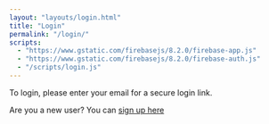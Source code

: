 ```yaml
---
layout: "layouts/login.html"
title: "Login"
permalink: "/login/"
scripts:
  - "https://www.gstatic.com/firebasejs/8.2.0/firebase-app.js"
  - "https://www.gstatic.com/firebasejs/8.2.0/firebase-auth.js"
  - "/scripts/login.js"
---
```


To login, please enter your email for a secure login link.

Are you a new user? You can [sign up here](/signup)
